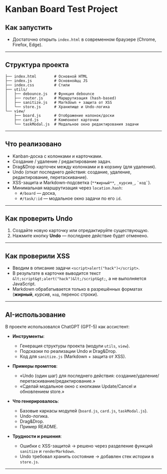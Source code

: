 # Kanban Board Test Project

## Как запустить
- Достаточно открыть `index.html` в современном браузере (Chrome, Firefox, Edge).

---

## Структура проекта
```
├── index.html        # Основной HTML
├── index.js          # Основнойцц JS
├── index.css         # Стили
├── utils/
│   ├── debounce.js   # Функция debounce
│   ├── router.js     # Маршрутизация (hash-based)
│   ├── sanitize.js   # Markdown + защита от XSS
│   └── store.js      # Хранилище и Undo-логика
└── view/
    ├── board.js      # Отображение колонок/доски
    ├── card.js       # Компонент карточки
    └── taskModal.js  # Модальное окно редактирования задачи
```

---

## Что реализовано
- Kanban-доска с колонками и карточками.
- Создание / удаление / редактирование задач.
- Drag&Drop карточек между колонками и в корзину (для удаления).
- Undo (откат последнего действия: создание, удаление, редактирование, перетаскивание).
- XSS-защита и Markdown-подсветка (`**жирный**`, `_курсив_`, `` `код` ``).
- Минимальная маршрутизация через `location.hash`:
  - `#/board` — доска,
  - `#/task/:id` — модальное окно задачи по его `id`.

---

## Как проверить Undo
1. Создайте новую карточку или отредактируйте существующую.
2. Нажмите кнопку **Undo** — последнее действие будет отменено.

---

## Как проверили XSS
- Вводим в описание задачи `<script>alert("hack")</script>`.
- В результате в карточке выводится текст `&lt;script&gt;alert("hack")&lt;/script&gt;`, а не выполняется JavaScript.
- Markdown обрабатывается только в разрешённых форматах (**жирный**, _курсив_, `код`, перенос строки).

---

## AI-использование
В проекте использовался ChatGPT (GPT-5) как ассистент:

- **Инструменты**:  
  - Генерация структуры проекта (модули `utils`, `view`).  
  - Подсказки по реализации Undo и Drag&Drop.  
  - Код для `sanitize.js` (Markdown + защита от XSS).  

- **Примеры промптов**:  
  - «Undo (один шаг) для последнего действия: создание/удаление/перетаскивание/редактирование.»  
  - «Сделай модальное окно с кнопками Update/Cancel и обновлением store.»    

- **Что генерировалось**:  
  - Базовые каркасы модулей (`board.js`, `card.js`, `taskModal.js`).  
  - Undo-логика.  
  - Drag&Drop.  
  - Пример README.  

- **Трудности и решения**:  
  - Ошибки с XSS-защитой → решено через разделение функций `sanitize` и `renderMarkdown`.  
  - Undo требовал хранить состояние → добавлен стек истории в `store.js`.

---